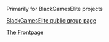 Primarily for BlackGamesElite projects

[BlackGamesElite public group page](https://aalbc.com/tc/clubs/5-blackgameselite/)

[The Frontpage](http://houyhnhnm.github.io/)

